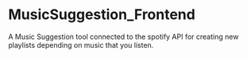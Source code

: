 # MusicSuggestion_Frontend
A Music Suggestion tool connected to the spotify API for creating new playlists depending on music that you listen.

